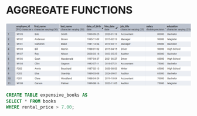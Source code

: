 # AGGREGATE FUNCTIONS



![Library_project](https://github.com/imdwipayana/PostgreSQL/blob/main/Practice/AGGREGATE%20FUNCTIONS/image/employee_data.png)

```sql
CREATE TABLE expensive_books AS
SELECT * FROM books
WHERE rental_price > 7.00;
```

